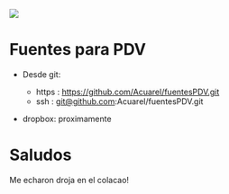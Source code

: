 ![](https://pdvonline.es/wp-content/uploads/2017/09/asmanagermaspdvonline-tienda-1.jpg)

# Fuentes para PDV

* Desde git:
    * https : https://github.com/Acuarel/fuentesPDV.git
    * ssh   : git@github.com:Acuarel/fuentesPDV.git

* dropbox: proximamente

# Saludos
Me echaron droja en el colacao!